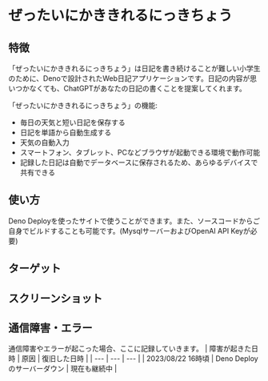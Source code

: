 # ぜったいにかききれるにっきちょう

## 特徴

「ぜったいにかききれるにっきちょう」は日記を書き続けることが難しい小学生のために、Denoで設計されたWeb日記アプリケーションです。日記の内容が思いつかなくても、ChatGPTがあなたの日記の書くことを提案してくれます。

「ぜったいにかききれるにっきちょう」の機能:
- 毎日の天気と短い日記を保存する
- 日記を単語から自動生成する
- 天気の自動入力
- スマートフォン、タブレット、PCなどブラウザが起動できる環境で動作可能
- 記録した日記は自動でデータベースに保存されるため、あらゆるデバイスで共有できる

## 使い方
Deno Deployを使ったサイトで使うことができます。また、ソースコードからご自身でビルドすることも可能です。(MysqlサーバーおよびOpenAI API Keyが必要)

## ターゲット

## スクリーンショット

## 通信障害・エラー
通信障害やエラーが起こった場合、ここに記録していきます。
| 障害が起きた日時 | 原因 | 復旧した日時 |
| --- | --- | --- |
| 2023/08/22 16時頃 | Deno Deployのサーバーダウン | 現在も継続中 |

## 